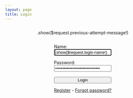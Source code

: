 ```yaml
---
layout: page
title: Login
---
```

<form action="/command/login" method="post">
	<div style="display:flex; flex-direction:column; justify-content:center; margin-bottom:50px;">
		<div style="margin-left:auto; margin-right:auto;">
			<p>.show($request.previous-attempt-message!)</p>
		</div>
		<div style="margin-left:auto; margin-right:auto;">
			<p style="margin-bottom:0px">Name:</p>
			<input style="width:100%; color:black;" type="text" name="login-name" value=".show($request.login-name!)" autofocus><br>
			<p style="margin-bottom:0px">Password:</p>
			<input style="width:100%; color:black;" type="password" name="login-password" value=".show($request.login-password!)"><br><br>
			<input style="width:100%; color:black;" type="submit" value="Login">
			<p><a href="/pages/register.sf.html">Register</a> - <a href="/pages/forgot-password.sf.html">Forgot password?</a></p>
		</div>
	</div>
</form>